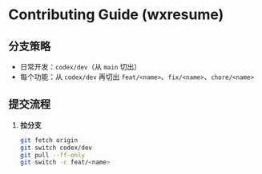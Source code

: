 # Contributing Guide (wxresume)

## 分支策略
- 日常开发：`codex/dev`（从 `main` 切出）
- 每个功能：从 `codex/dev` 再切出 `feat/<name>`、`fix/<name>`、`chore/<name>`

## 提交流程
1. **拉分支**
   ```bash
   git fetch origin
   git switch codex/dev
   git pull --ff-only
   git switch -c feat/<name>

